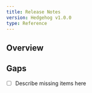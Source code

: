 ```yaml
---
title: Release Notes
version: Hedgehog v1.0.0
type: Reference
---
```


## Overview

<!-- existing content snippet -->

## Gaps
- [ ] Describe missing items here
